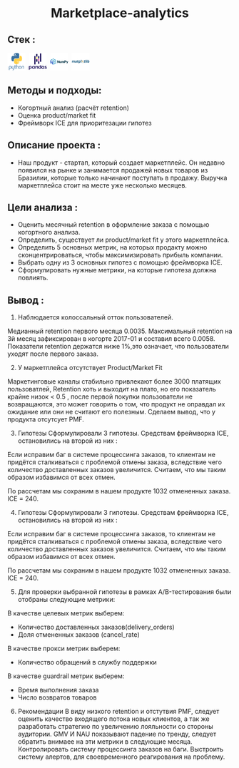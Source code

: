 
<h1 id="header" align="center"> Marketplace-analytics
  
## Стек :
<div>
  <img src="https://github.com/devicons/devicon/blob/master/icons/python/python-original-wordmark.svg" title="Python"  alt="Python" width="40" height="40"/>&nbsp;
  <img src="https://github.com/devicons/devicon/blob/master/icons/pandas/pandas-original-wordmark.svg" title="Pandas" alt="Pandas" width="40" height="40"/>&nbsp;
  <img src="https://github.com/devicons/devicon/blob/master/icons/numpy/numpy-original-wordmark.svg" title="Numpy" alt="Numpy" width="40" height="40"/>&nbsp;
  <img src="https://github.com/devicons/devicon/blob/master/icons/matplotlib/matplotlib-original-wordmark.svg" title="matplotlib" alt="Numpy" width="40" height="40"/>&nbsp;
</div>

## Методы и подходы:

+ Когортный анализ (расчёт retention)
+ Оценка product/market fit
+ Фреймворк ICE для приоритезации гипотез
  

## Описание проекта :

+ Наш продукт - стартап, который создает маркетплейс. Он недавно появился на рынке и занимается продажей новых товаров из Бразилии, которые только начинают поступать в продажу. Выручка маркетплейса стоит на месте уже несколько месяцев.

## Цели анализа :

+ Оценить месячный retention в оформление заказа с помощью когортного анализа.
+ Определить, существует ли product/market fit у этого маркетплейса.
+ Определить 5 основных метрик, на которых продакту можно сконцентрироваться, чтобы максимизировать прибыль компании.
+ Выбрать одну из 3 основных гипотез с помощью фреймворка ICE.
+ Сформулировать нужные метрики, на которые гипотеза должна повлиять.
  

## Вывод :
1. Наблюдается колоссальный отток пользователей.

Медианный retention первого месяца 0.0035. Максимальный retention на 3й месяц зафиксирован в когорте 2017-01 и составил всего 0.0058. Показатели retention держатся ниже 1%,это означает, что пользователи уходят после первого заказа.

2. У маркетплейса отсутствует Product/Market Fit
   
Маркетинговые каналы стабильно привлекают более 3000 платящих пользоватлей, Retention хоть и выходит на плато, но его показатель крайне низок < 0.5 , после первой покупки пользователи не возвращаются, это может говорить о том, что продукт не оправдал их ожидание или они не считают его полезным. Сделаем вывод, что у продукта отсутсует PMF.

3. Гипотезы
Сформулировали 3 гипотезы. Средствам фреймворка ICE, остановились на второй из них :

Если исправим баг в системе процессинга заказов, то клиентам не придётся сталкиваться с проблемой отмены заказа, вследствие чего количество доставленных заказов увеличится. Считаем, что мы таким образом избавимся от всех отмен.

По рассчетам мы сохраним в нашем продукте 1032 отмененных заказа. ICE = 240.

4. Гипотезы
Сформулировали 3 гипотезы. Средствам фреймворка ICE, остановились на второй из них :

Если исправим баг в системе процессинга заказов, то клиентам не придётся сталкиваться с проблемой отмены заказа, вследствие чего количество доставленных заказов увеличится. Считаем, что мы таким образом избавимся от всех отмен.

По рассчетам мы сохраним в нашем продукте 1032 отмененных заказа. ICE = 240.

5. Для проверки выбранной гипотезы в рамках A/B-тестирования были отобраны следующие метрики:
   
В качестве целевых метрик выберем:

+ Количество доставленных заказов(delivery_orders) 
+ Доля отмененных заказов (cancel_rate)
  
В качестве прокси метрик выберем:

+ Количество обращений в службу поддержки
  
В качестве guardrail метрик выберем:

+ Время выполнения заказа
+ Число возвратов товаров

6. Рекомендации
В виду низкого retention и отстутвия PMF, следует оценить качество входящего потока новых клиентов, а так же разработать стратегию по увеличению лояльности со стороны аудитории.
GMV И NAU показывают падение по тренду, следует обратить внимаее на эти метрики в следующие месяца.
Контролировать систему процессинга заказов на баги.
Выстроить систему алертов, для своевременного реагирования на проблему.

